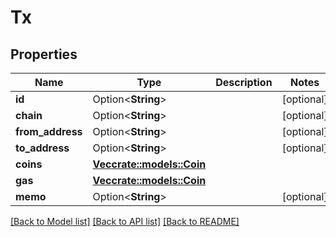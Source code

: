 # Tx

## Properties

Name | Type | Description | Notes
------------ | ------------- | ------------- | -------------
**id** | Option<**String**> |  | [optional]
**chain** | Option<**String**> |  | [optional]
**from_address** | Option<**String**> |  | [optional]
**to_address** | Option<**String**> |  | [optional]
**coins** | [**Vec<crate::models::Coin>**](Coin.md) |  | 
**gas** | [**Vec<crate::models::Coin>**](Coin.md) |  | 
**memo** | Option<**String**> |  | [optional]

[[Back to Model list]](../README.md#documentation-for-models) [[Back to API list]](../README.md#documentation-for-api-endpoints) [[Back to README]](../README.md)


